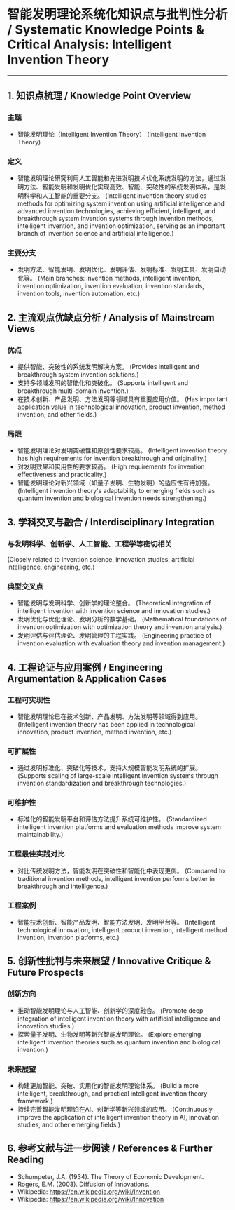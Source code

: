 # 智能发明理论系统化知识点与批判性分析 / Systematic Knowledge Points & Critical Analysis: Intelligent Invention Theory

---

## 1. 知识点梳理 / Knowledge Point Overview

### 主题

- 智能发明理论（Intelligent Invention Theory）
  (Intelligent Invention Theory)

### 定义

- 智能发明理论研究利用人工智能和先进发明技术优化系统发明的方法，通过发明方法、智能发明和发明优化实现高效、智能、突破性的系统发明体系，是发明科学和人工智能的重要分支。
  (Intelligent invention theory studies methods for optimizing system invention using artificial intelligence and advanced invention technologies, achieving efficient, intelligent, and breakthrough system invention systems through invention methods, intelligent invention, and invention optimization, serving as an important branch of invention science and artificial intelligence.)

### 主要分支

- 发明方法、智能发明、发明优化、发明评估、发明标准、发明工具、发明自动化等。
  (Main branches: invention methods, intelligent invention, invention optimization, invention evaluation, invention standards, invention tools, invention automation, etc.)

## 2. 主流观点优缺点分析 / Analysis of Mainstream Views

### 优点

- 提供智能、突破性的系统发明解决方案。
  (Provides intelligent and breakthrough system invention solutions.)
- 支持多领域发明的智能化和突破化。
  (Supports intelligent and breakthrough multi-domain invention.)
- 在技术创新、产品发明、方法发明等领域具有重要应用价值。
  (Has important application value in technological innovation, product invention, method invention, and other fields.)

### 局限

- 智能发明理论对发明突破性和原创性要求较高。
  (Intelligent invention theory has high requirements for invention breakthrough and originality.)
- 对发明效果和实用性的要求较高。
  (High requirements for invention effectiveness and practicality.)
- 智能发明理论对新兴领域（如量子发明、生物发明）的适应性有待加强。
  (Intelligent invention theory's adaptability to emerging fields such as quantum invention and biological invention needs strengthening.)

## 3. 学科交叉与融合 / Interdisciplinary Integration

### 与发明科学、创新学、人工智能、工程学等密切相关

  (Closely related to invention science, innovation studies, artificial intelligence, engineering, etc.)

### 典型交叉点

- 智能发明与发明科学、创新学的理论整合。
  (Theoretical integration of intelligent invention with invention science and innovation studies.)
- 发明优化与优化理论、发明分析的数学基础。
  (Mathematical foundations of invention optimization with optimization theory and invention analysis.)
- 发明评估与评估理论、发明管理的工程实践。
  (Engineering practice of invention evaluation with evaluation theory and invention management.)

## 4. 工程论证与应用案例 / Engineering Argumentation & Application Cases

### 工程可实现性

- 智能发明理论已在技术创新、产品发明、方法发明等领域得到应用。
  (Intelligent invention theory has been applied in technological innovation, product invention, method invention, etc.)

### 可扩展性

- 通过发明标准化、突破化等技术，支持大规模智能发明系统的扩展。
  (Supports scaling of large-scale intelligent invention systems through invention standardization and breakthrough technologies.)

### 可维护性

- 标准化的智能发明平台和评估方法提升系统可维护性。
  (Standardized intelligent invention platforms and evaluation methods improve system maintainability.)

### 工程最佳实践对比

- 对比传统发明方法，智能发明在突破性和智能化中表现更优。
  (Compared to traditional invention methods, intelligent invention performs better in breakthrough and intelligence.)

### 工程案例

- 智能技术创新、智能产品发明、智能方法发明、发明平台等。
  (Intelligent technological innovation, intelligent product invention, intelligent method invention, invention platforms, etc.)

## 5. 创新性批判与未来展望 / Innovative Critique & Future Prospects

### 创新方向

- 推动智能发明理论与人工智能、创新学的深度融合。
  (Promote deep integration of intelligent invention theory with artificial intelligence and innovation studies.)
- 探索量子发明、生物发明等新兴智能发明理论。
  (Explore emerging intelligent invention theories such as quantum invention and biological invention.)

### 未来展望

- 构建更加智能、突破、实用化的智能发明理论体系。
  (Build a more intelligent, breakthrough, and practical intelligent invention theory framework.)
- 持续完善智能发明理论在AI、创新学等新兴领域的应用。
  (Continuously improve the application of intelligent invention theory in AI, innovation studies, and other emerging fields.)

## 6. 参考文献与进一步阅读 / References & Further Reading

- Schumpeter, J.A. (1934). The Theory of Economic Development.
- Rogers, E.M. (2003). Diffusion of Innovations.
- Wikipedia: <https://en.wikipedia.org/wiki/Invention>
- Wikipedia: <https://en.wikipedia.org/wiki/Innovation>
